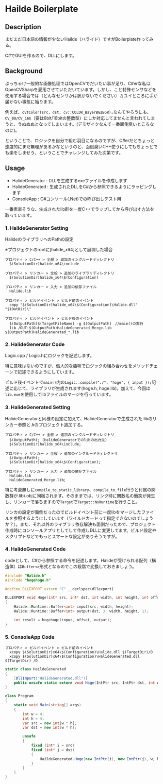 # Hailde Boilerplate

## Description

まだまだ日本語の情報が少ないHailde（ハライド）ですがBoilerplate作ってみる。

C#でGUIを作るので、DLLにします。  

## Background

ぶっちゃけ一般的な画像処理ではOpenCVでだいたい事が足り、C#erな私はOpenCVSharpを愛用させていただいています。しかし、こと特殊センサなどを使用する場合では（どんなセンサかは訊かないでください）カユイところに手が届かない事態に陥ります。

例えば、```cvtColor(src, dst, cv::COLOR_BayerBG2BGR);```なんてやろうにも、```CV_8U/CV_16U```（要は8bit/16bitの整数型）にしか対応してませんと言われてしまうと、うぬぬぬとなってしまいます。(デモザイクなんて一番面倒臭いところなのに)。

ということで、ロジックを自分で組む羽目になるのですが、C#erだとちょっと速度的にまだ無理があるかなというのと、面倒臭いC++使うにしてもちょっとでも楽をしませう、ということでチャレンジしてみた次第です。

## Usage

- HalideGenerator : DLLを生成するexeファイルを作成します
- HalideGenerated : 生成されたDLLをC#から参照できるようにラッピングします
- ConsoleApp : C#コンソール(.Net)での呼び出しテスト用

一番素直そうな、生成されたlib群を一度C++でラップしてから呼び出す方法を取っています。


### 1. HalideGenerator Setting

HalideのライブラリへのPathの設定

※プロジェクトのrootに[halide_x64]として展開した場合

```
プロパティ > C/C++ > 全般 > 追加のインクルードディレクトリ
  $(SolutionDir)halide_x64\include

プロパティ > リンカー > 全般 > 追加のライブラリディレクトリ
  $(SolutionDir)halide_x64\$(Configuration)

プロパティ > リンカー > 入力 > 追加の依存ファイル
  Halide.lib

プロパティ > ビルドイベント > ビルド前のイベント
  copy "$(SolutionDir)halide_x64\$(Configuration)\Halide.dll" "$(OutDir)\"

プロパティ > ビルドイベント > ビルド後のイベント
  $(OutputPath)$(TargetFileName) -g $(OutputPath)　//main()の実行
  lib /OUT:$(OutputPath)HalideGenerated_Merge.lib $(OutputPath)HalideGenerated_*.lib
```

### 2. HalideGenerator Code

Logic.cpp / Logic.hにロジックを記述します。

特に意味はないのですが、個人的な趣味でロジックの組み合わせをメソッドチェーンで記述できるようにしています。

ビルド後イベントで```main()```内の```Logic::compile("./", "hoge", { input });```記述に応じて、ライブラリが生成されます(hoge.h, hoge.lib)。加えて、今回は```lib.exe```を使用してlibファイルのマージを行っています。

### 3. HalideGenerated Setting

HalideGeneratorと同様の設定に加えて、HalideGeneratorで生成された.libのリンカー参照と.hのプロジェクト追加する。

```
プロパティ > C/C++ > 全般 > 追加のインクルードディレクトリ
  $(OutputPath); (HalideGeneratorでのlibの出力先)
  $(SolutionDir)halide_x64\include;

プロパティ > リンカー > 全般 > 追加のインクルードディレクトリ
  $(OutputPath);
  $(SolutionDir)halide_x64\$(Configuration);

プロパティ > リンカー > 入力 > 追加の依存ファイル
  Halide.lib
  HalideGenerated_Merge.lib;
```

特に考慮無しに```compile_to_static_library```、```compile_to_file```行うと付属の関数群が.lib/.objに同梱されます。そのままでは、リンク時に関数名の衝突が発生し、リンカーで落ちますので```Target```で```Target::NoRuntime```を行うこと。

リンカの設定が面倒だったのでビルドイベント前に一度libをマージしたファイルを参照するようにしています（ワイルドカードって指定できないのでしょうか？）。また、それ以外のライブラリ依存解決も面倒だったので、プロジェクト作成時にコンソールアプリとしてして作成しDLLに変更してます。ビルド設定やスクリプトなどでもっとスマートな設定がありそうですが。

### 4. HalideGenerated Code

codeとして、C#から参照する命令を記述します。Halideが受けられる配列（構造体）は```Buffer<>```形式となるのでこの段階で変換しておきましょう。

```cpp
#include "Halide.h"
#include "hogehoge.h"

#define DLLEXPORT extern "C" __declspec(dllexport)

DLLEXPORT void Hoge(int* src, int* dst, int width, int height, int offset)
{
	Halide::Runtime::Buffer<int> input(src, width, height);
	Halide::Runtime::Buffer<int> output(dst, 3, width, height, 1);

	int result = hogehoge(input, offset, output);
}
```

### 5. ConsoleApp Code

```
プロパティ > ビルドイベント > ビルド前のイベント
  xcopy $(SolutionDir)x64\$(Configuration)\Halide.dll $(TargetDir)/D
  xcopy $(SolutionDir)x64\$(Configuration)\HalideGenerated.dll $(TargetDir) /D
```

```cs
static class HaildeGenerated
{
    [DllImport("HalideGenerated.dll")]
    public unsafe static extern void Hoge(IntPtr src, IntPtr dst, int width, int height, int offset);
}

class Program
{
    static void Main(string[] args)
    {
        int w = 4;
        int h = 4;
        var src = new int[w * h];
        var dst = new int[w * h];

        unsafe
        {
            fixed (int* i = src)
            fixed (int* j = dst)
            {
                HaildeGenerated.Hoge(new IntPtr(i), new IntPtr(j), w, h, 5);
            }
        }
    }
}
```
